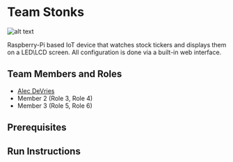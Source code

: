 # Team Stonks
![alt text](https://user-images.githubusercontent.com/77690673/190922487-9f2acc01-10a0-4b4b-80ce-abb275045d4e.png)

Raspberry-Pi based IoT device that watches stock tickers and displays them on a LED\LCD screen. All configuration is done via a built-in web interface.

## Team Members and Roles

* [Alec DeVries](https://github.com/adv68/CIS350-HW2-DeVries)
* Member 2 (Role 3, Role 4)
* Member 3 (Role 5, Role 6)

## Prerequisites

## Run Instructions
